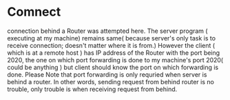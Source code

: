 # Comnect
connection behind a Router was attempted here. The server program ( executing at my machine) remains same( because server's only task is to receive connection; doesn't matter where it is from.) 
However the client ( which is at a remote host ) has IP address of the Router with the port being 2020, the one on which port forwarding is done to my machine's port 2020( could be anything ) but client should  know the port on which forwarding is done.
Please Note that port forwarding is only requried when server is behind a router. In other words, sending request from behind router is no trouble, only trouble is when receiving request from behind. 
